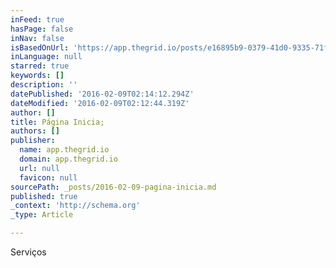 ```yaml
---
inFeed: true
hasPage: false
inNav: false
isBasedOnUrl: 'https://app.thegrid.io/posts/e16895b9-0379-41d0-9335-71fbb1127d56/edit'
inLanguage: null
starred: true
keywords: []
description: ''
datePublished: '2016-02-09T02:14:12.294Z'
dateModified: '2016-02-09T02:12:44.319Z'
author: []
title: Página Inicia;
authors: []
publisher:
  name: app.thegrid.io
  domain: app.thegrid.io
  url: null
  favicon: null
sourcePath: _posts/2016-02-09-pagina-inicia.md
published: true
_context: 'http://schema.org'
_type: Article

---
```

Serviços